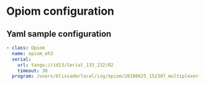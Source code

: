 # Opiom configuration


## Yaml sample configuration

```YAML
- class: Opiom
  name: opiom_eh3
  serial:
    url: tango://id13/Serial_133_232/02
    timeout: 30
  program: /users/blissadm/local/isg/opiom/20180625_152307_multiplexer-eh3
```
